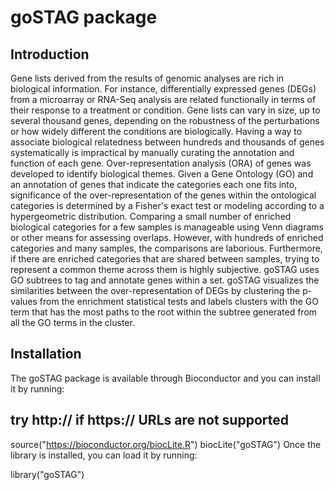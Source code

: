 # goSTAG package

## Introduction

Gene lists derived from the results of genomic analyses are rich in biological information. For instance, differentially expressed genes (DEGs) from a microarray or RNA-Seq analysis are related functionally in terms of their response to a treatment or condition. Gene lists can vary in size, up to several thousand genes, depending on the robustness of the perturbations or how widely different the conditions are biologically. Having a way to associate biological relatedness between hundreds and thousands of genes systematically is impractical by manually curating the annotation and function of each gene. Over-representation analysis (ORA) of genes was developed to identify biological themes. Given a Gene Ontology (GO) and an annotation of genes that indicate the categories each one fits into, significance of the over-representation of the genes within the ontological categories is determined by a Fisher's exact test or modeling according to a hypergeometric distribution. Comparing a small number of enriched biological categories for a few samples is manageable using Venn diagrams or other means for assessing overlaps. However, with hundreds of enriched categories and many samples, the comparisons are laborious. Furthermore, if there are enriched categories that are shared between samples, trying to represent a common theme across them is highly subjective. goSTAG uses GO subtrees to tag and annotate genes within a set. goSTAG visualizes the similarities between the over-representation of DEGs by clustering the p-values from the enrichment statistical tests and labels clusters with the GO term that has the most paths to the root within the subtree generated from all the GO terms in the cluster.

## Installation

The goSTAG package is available through Bioconductor and you can install it by running:

## try http:// if https:// URLs are not supported
source("https://bioconductor.org/biocLite.R")
biocLite("goSTAG")
Once the library is installed, you can load it by running:

library("goSTAG")

